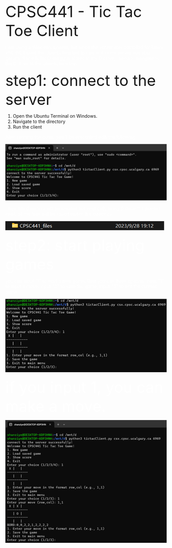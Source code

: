 <font size="8">CPSC441 - Tic Tac Toe Client</font>

<font color="white">I am using a Windows system, but since the server was compiled for Linux x86-64, I used the Ubuntu terminal to connect to the server and play games. Since tictacClient.py is stored in my D drive, I need to navigate to the D drive in the Ubuntu terminal.</font>


<font size="8">step1: connect to the server</font>

1. Open the Ubuntu Terminal on Windows.
2. Navigate to the directory
3. Run the client 

<font color="white">After running the client, you'll be presented with the following

![Connection Diagram](https://github.com/yszdw/test/blob/main/connection.png)

<font color="white">Then this directory will be created automatically in my D drive if it doesn't exist, all the files will be saved under this directory.

![directory](https://github.com/yszdw/test/blob/main/directory.png)


<font size="8">step2: start playing games</font>


you can input "1" to start a new game, then you can three options: input "1" to input a move, input "2" to save the game, input "3" to exit the current game.

![choice](https://github.com/yszdw/test/blob/main/choice.png)

<font size="8">if you input 1, you can make a move. </font>

![choice1](https://github.com/yszdw/test/blob/main/choice1.png)






